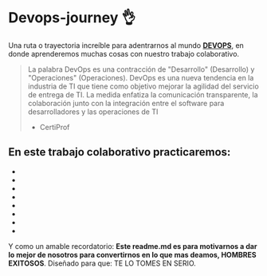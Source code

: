 # Devops-journey 👌
Una ruta o trayectoria increíble para adentrarnos al mundo [**DEVOPS**](https://platzi.com/blog/que-es-devops/ "DEVOPS"), en donde aprenderemos muchas cosas con nuestro trabajo colaborativo.


> La palabra DevOps es una contracción de 
"Desarrollo" (Desarrollo) y "Operaciones" (Operaciones).
DevOps es una nueva tendencia en la industria de TI que tiene como objetivo 
mejorar la agilidad del servicio de entrega de TI. 
La medida enfatiza la comunicación transparente, la colaboración junto con 
la integración entre el software para desarrolladores y las
operaciones de TI
> - CertiProf

## En este trabajo colaborativo practicaremos:

* 
* 
* 
* 
* 
* 
* 
* 

Y como un amable recordatorio: **Este readme.md es para motivarnos a dar lo mejor de nosotros para convertirnos en lo que mas deamos, HOMBRES EXITOSOS**.  Diseñado para que: TE LO TOMES EN SERIO.
